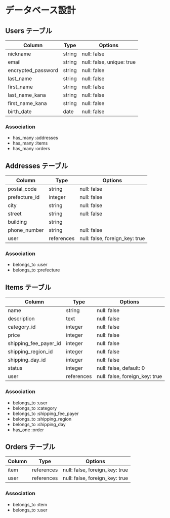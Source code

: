 # データベース設計

## Users テーブル
| Column             | Type       | Options                     |
| ------------------ | ---------- | --------------------------- |
| nickname           | string     | null: false                 |
| email              | string     | null: false, unique: true   |
| encrypted_password | string     | null: false                 |
| last_name          | string     | null: false                 |
| first_name         | string     | null: false                 |
| last_name_kana     | string     | null: false                 |
| first_name_kana    | string     | null: false                 |
| birth_date         | date       | null: false                 |

### Association
- has_many :addresses
- has_many :items
- has_many :orders

## Addresses テーブル
| Column            | Type       | Options                     |
| ----------------- | ---------- | --------------------------- |
| postal_code       | string     | null: false                 |
| prefecture_id     | integer    | null: false                 |
| city              | string     | null: false                 |
| street            | string     | null: false                 |
| building          | string     |                             |
| phone_number      | string     | null: false                 |
| user              | references | null: false, foreign_key: true |

### Association
- belongs_to :user
- belongs_to :prefecture

## Items テーブル
| Column                | Type       | Options                     |
| --------------------- | ---------- | --------------------------- |
| name                  | string     | null: false                 |
| description           | text       | null: false                 |
| category_id           | integer    | null: false                 |
| price                 | integer    | null: false                 |
| shipping_fee_payer_id | integer    | null: false                 |
| shipping_region_id    | integer    | null: false                 |
| shipping_day_id       | integer    | null: false                 |
| status                | integer    | null: false, default: 0     |
| user                  | references | null: false, foreign_key: true |

### Association
- belongs_to :user
- belongs_to :category
- belongs_to :shipping_fee_payer
- belongs_to :shipping_region
- belongs_to :shipping_day
- has_one :order

## Orders テーブル
| Column            | Type       | Options                     |
| ----------------- | ---------- | --------------------------- |
| item              | references | null: false, foreign_key: true |
| user              | references | null: false, foreign_key: true |

### Association
- belongs_to :item
- belongs_to :user